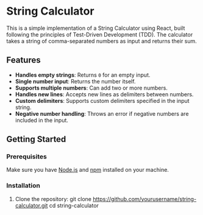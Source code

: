 # String Calculator

This is a simple implementation of a String Calculator using React, built following the principles of Test-Driven Development (TDD). The calculator takes a string of comma-separated numbers as input and returns their sum.

## Features

- **Handles empty strings**: Returns `0` for an empty input.
- **Single number input**: Returns the number itself.
- **Supports multiple numbers**: Can add two or more numbers.
- **Handles new lines**: Accepts new lines as delimiters between numbers.
- **Custom delimiters**: Supports custom delimiters specified in the input string.
- **Negative number handling**: Throws an error if negative numbers are included in the input.

## Getting Started

### Prerequisites

Make sure you have [Node.js](https://nodejs.org/) and [npm](https://www.npmjs.com/) installed on your machine.

### Installation

1. Clone the repository:
   git clone https://github.com/yourusername/string-calculator.git
   cd string-calculator
